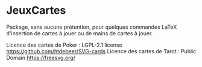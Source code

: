 # JeuxCartes
Package, sans aucune prétention, pour quelques commandes LaTeX d'insertion de cartes à jouer ou de mains de cartes à jouer.


Licence des cartes de Poker : LGPL-2.1 license https://github.com/htdebeer/SVG-cards
Licence des cartes de Tarot : Public Domain https://freesvg.org/
